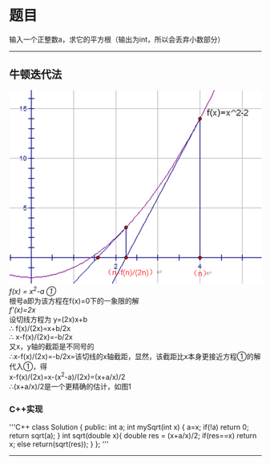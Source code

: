 # 题目
输入一个正整数a，求它的平方根（输出为int，所以会丢弃小数部分）
***
## 牛顿迭代法
![f(x)](1.png "图1")  
*f(x) = x<sup>2</sup>-a ①*  
根号a即为该方程在f(x)=0下的一象限的解  
*f'(x)=2x*  
设切线方程为 y=(2x)x+b  
∴ f(x)/(2x)=x+b/2x  
∴ x-f(x)/(2x)=-b/2x  
又x，y轴的截距是不同号的  
∴x-f(x)/(2x)=-b/2x=该切线的x轴截距，显然，该截距比x本身更接近方程①的解  
代入①，得  
x-f(x)/(2x)=x-(x<sup>2</sup>-a)/(2x)=(x+a/x)/2  
∴(x+a/x)/2是一个更精确的估计，如图1  
### C++实现
'''C++
class Solution {
public:
    int a;
    int mySqrt(int x) {
        a=x;
        if(!a) return 0;
        return sqrt(a);
    }
    int sqrt(double x){
        double res = (x+a/x)/2;
        if(res==x) return x;
        else return(sqrt(res));
    }
};
'''
***